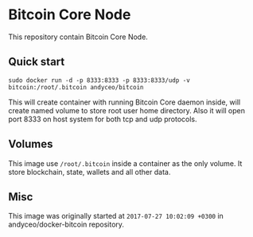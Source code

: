 # Bitcoin Core Node

This repository contain Bitcoin Core Node.


## Quick start

    sudo docker run -d -p 8333:8333 -p 8333:8333/udp -v bitcoin:/root/.bitcoin andyceo/bitcoin

This will create container with running Bitcoin Core daemon inside, will create named volume to store root user home directory. Also it will open port 8333 on host system for both tcp and udp protocols.


## Volumes

This image use `/root/.bitcoin` inside a container as the only volume. It store blockchain, state, wallets and all other data.


## Misc

This image was originally started at `2017-07-27 10:02:09 +0300` in andyceo/docker-bitcoin repository.
